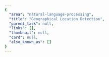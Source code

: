 ```yaml
---
{
  "area": "natural-language-processing",
  "title": "Geographical Location Detection",
  "parent_task": null,
  "links": [],
  "thumbnail": null,
  "card": null,
  "also_known_as": []
}
---
```


